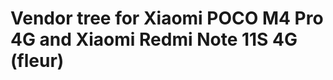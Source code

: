 Vendor tree for **Xiaomi POCO M4 Pro 4G** and **Xiaomi Redmi Note 11S 4G** (**fleur**)
===================================================================================